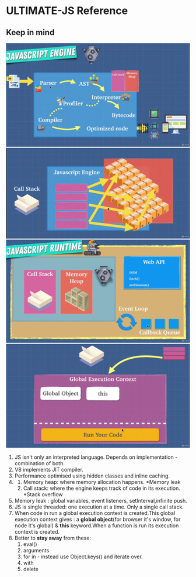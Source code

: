 # ULTIMATE-JS Reference

## Keep in mind

![conversion](/img/conversion.png)
![conversion](/img/talk.png)
![conversion](/img/jre.png)
![conversion](/img/context.png)

1. JS isn't only an interpreted language. Depends on implementation - combination of both.
2. V8 implements JIT compiler.
3. Performance optimised using hidden classes and inline caching.
4. 1. Memory heap: where memory allocation happens. \*Memory leak
   2. Call stack: where the engine keeps track of code in its execution. \*Stack overflow
5. Memory leak : global variables, event listeners, setInterval,infinite push.
6. JS is single threaded: one execution at a time. Only a single call stack.
7. When code in run a global execution context is created.This global execution context gives : a **global object**(for browser it's window, for node it's global) & **this** keyword.When a function is run its execution context is created.
8. Better to **stay away** from these:
   1. eval()
   2. arguments
   3. for in - instead use Object.keys() and iterate over.
   4. with
   5. delete
